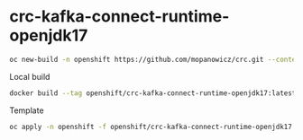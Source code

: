 # crc-kafka-connect-runtime-openjdk17

```bash
oc new-build -n openshift https://github.com/mopanowicz/crc.git --context-dir=s2i/crc-kafka-connect-runtime-openjdk17 --source-secret=crc-github --name=crc-kafka-connect-runtime-openjdk17 --to=crc-kafka-connect-runtime-openjdk17:latest
```

Local build

```bash
docker build --tag openshift/crc-kafka-connect-runtime-openjdk17:latest .
```

Template

```bash
oc apply -n openshift -f openshift/crc-kafka-connect-runtime-openjdk17.yml
```
